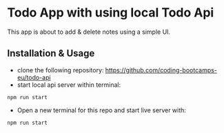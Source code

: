 # Todo App with using local Todo Api

This app is about to add & delete notes using a simple UI.

## Installation & Usage

- clone the following repository: https://github.com/coding-bootcamps-eu/todo-api
- start local api server within terminal:

```
npm run start
```

- Open a new terminal for this repo and start live server with:

```
npm run start
```
